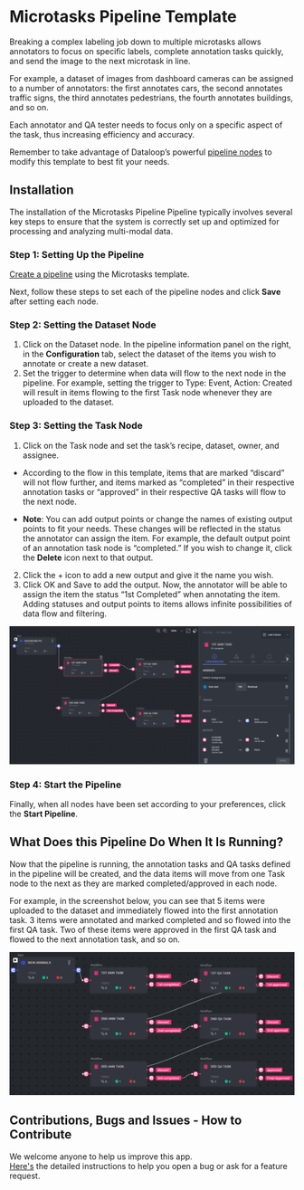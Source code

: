 # Microtasks Pipeline Template

Breaking a complex labeling job down to multiple microtasks allows annotators to focus on specific labels, complete annotation tasks quickly, and send the image to the next microtask in line.

For example, a dataset of images from dashboard cameras can be assigned to a number of annotators: the first annotates cars, the second annotates traffic signs, the third annotates pedestrians, the fourth annotates buildings, and so on.

Each annotator and QA tester needs to focus only on a specific aspect of the task, thus increasing efficiency and accuracy.

Remember to take advantage of Dataloop’s powerful [pipeline nodes](https://dataloop.ai/docs/pipeline-nodes) to modify this template to best fit your needs.

## Installation

The installation of the Microtasks Pipeline Pipeline typically involves several key steps to ensure that the system is correctly set up and optimized for processing and analyzing multi-modal data.


### Step 1: Setting Up the Pipeline

[Create a pipeline](https://dataloop.ai/docs/creating-pipelines) using the Microtasks template.

Next, follow these steps to set each of the pipeline nodes and click **Save** after setting each node.


### Step 2: Setting the Dataset Node

1. Click on the Dataset node. In the pipeline information panel on the right, in the **Configuration** tab, select the dataset of the items you wish to annotate or create a new dataset. 
2. Set the trigger to determine when data will flow to the next node in the pipeline. For example, setting the trigger to Type: Event, Action: Created will result in items flowing to the first Task node whenever they are uploaded to the dataset.


### Step 3: Setting the Task Node

1. Click on the Task node and set the task’s recipe, dataset, owner, and assignee. 

- According to the flow in this template, items that are marked “discard” will not flow further, and items marked as “completed” in their respective annotation tasks or “approved” in their respective QA tasks will flow to the next node.

- **Note**: You can add output points or change the names of existing output points to fit your needs. These changes will be reflected in the status the annotator can assign the item. 
For example, the default output point of an annotation task node is “completed.” If you wish to change it, click the **Delete** icon next to that output.

2. Click the + icon to add a new output and give it the name you wish. 
3. Click OK and Save to add the output. Now, the annotator will be able to assign the item the status “1st Completed” when annotating the item. Adding statuses and output points to items allows infinite possibilities of data flow and filtering.

<img src="./assets/setOutput.gif" alt="GIF of setting an output">


### Step 4: Start the Pipeline

Finally, when all nodes have been set according to your preferences, click the **Start Pipeline**.


## What Does this Pipeline Do When It Is Running?

Now that the pipeline is running, the annotation tasks and QA tasks defined in the pipeline will be created, and the data items will move from one Task node to the next as they are marked completed/approved in each node.

For example, in the screenshot below, you can see that 5 items were uploaded to the dataset and immediately flowed into the first annotation task. 3 items were annotated and marked completed and so flowed into the first QA task. Two of these items were approved in the first QA task and flowed to the next annotation task, and so on.

<img src="./assets/microtasking-pipeline-temp-running.png" alt="Image of the microtasing pipeline template - running">

## Contributions, Bugs and Issues - How to Contribute

We welcome anyone to help us improve this app.  
[Here's](CONTRIBUTING.md) the detailed instructions to help you open a bug or ask for a feature request.